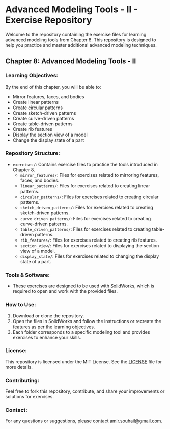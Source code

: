 # Advanced Modeling Tools - II - Exercise Repository

Welcome to the repository containing the exercise files for learning advanced modeling tools from Chapter 8. This repository is designed to help you practice and master additional advanced modeling techniques.

## Chapter 8: Advanced Modeling Tools - II

### Learning Objectives:
By the end of this chapter, you will be able to:
- Mirror features, faces, and bodies
- Create linear patterns
- Create circular patterns
- Create sketch-driven patterns
- Create curve-driven patterns
- Create table-driven patterns
- Create rib features
- Display the section view of a model
- Change the display state of a part

### Repository Structure:

- `exercises/`: Contains exercise files to practice the tools introduced in Chapter 8.
  - `mirror_features/`: Files for exercises related to mirroring features, faces, and bodies.
  - `linear_patterns/`: Files for exercises related to creating linear patterns.
  - `circular_patterns/`: Files for exercises related to creating circular patterns.
  - `sketch_driven_patterns/`: Files for exercises related to creating sketch-driven patterns.
  - `curve_driven_patterns/`: Files for exercises related to creating curve-driven patterns.
  - `table_driven_patterns/`: Files for exercises related to creating table-driven patterns.
  - `rib_features/`: Files for exercises related to creating rib features.
  - `section_view/`: Files for exercises related to displaying the section view of a model.
  - `display_state/`: Files for exercises related to changing the display state of a part.

### Tools & Software:
- These exercises are designed to be used with [SolidWorks](https://www.solidworks.com/), which is required to open and work with the provided files.

### How to Use:
1. Download or clone the repository.
2. Open the files in SolidWorks and follow the instructions or recreate the features as per the learning objectives.
3. Each folder corresponds to a specific modeling tool and provides exercises to enhance your skills.

### License:
This repository is licensed under the MIT License. See the [LICENSE](LICENSE) file for more details.

### Contributing:
Feel free to fork this repository, contribute, and share your improvements or solutions for exercises.

### Contact:
For any questions or suggestions, please contact [amir.souhail@gmail.com](mailto:amir.souhail@gmail.com).
